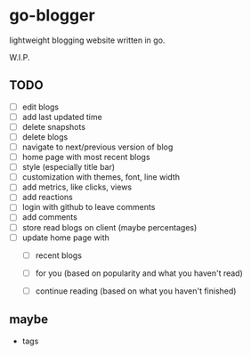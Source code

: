 # go-blogger

lightweight blogging website written in go.

W.I.P.

## TODO
- [ ] edit blogs
- [ ] add last updated time
- [ ] delete snapshots
- [ ] delete blogs
- [ ] navigate to next/previous version of blog
- [ ] home page with most recent blogs
- [ ] style (especially title bar)
- [ ] customization with themes, font, line width
- [ ] add metrics, like clicks, views
- [ ] add reactions
- [ ] login with github to leave comments
- [ ] add comments
- [ ] store read blogs on client (maybe percentages)
- [ ] update home page with
    - [ ] recent blogs
    - [ ] for you (based on popularity and what you haven't read)
    - [ ] continue reading (based on what you haven't finished)


## maybe
- tags